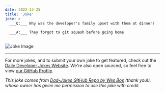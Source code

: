 ```yaml
---
date: 2022-12-25
title: 'Joke'
joke: >
  ___Q:___ Why was the developer's family upset with them at dinner?
  
  ___A:___ They forgot to git squash before going home
---
```



![Joke Image](https://private.xtrp.io/projects/DailyDeveloperJokes/public_image_server/images/5e1258eb1a429.png)

---

For more jokes, and to submit your own joke to get featured, check out the [Daily Developer Jokes Website](https://dailydeveloperjokes.github.io/). We're also open sourced, so feel free to view [our GitHub Profile](https://github.com/dailydeveloperjokes).


_This joke comes from [Dad-Jokes GitHub Repo by Wes Bos](https://github.com/wesbos/dad-jokes) (thank you!), whose owner has given me permission to use this joke with credit._

<!--
Joke text:
**Q:** Why was the developer's family upset with them at dinner?

**A:** They forgot to git squash before going home
 -->


